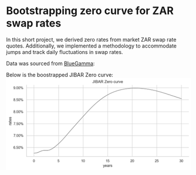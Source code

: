 # Bootstrapping zero curve for ZAR swap rates
In this short project, we derived zero rates from market ZAR swap rate quotes. Additionally, we implemented a methodology to accommodate jumps and track daily fluctuations in swap rates.

Data was sourced from [BlueGamma](https://www.bluegamma.io/swap-rates/zar-swap-rates):

Below is the boostrapped JIBAR Zero curve:
![Jibar zero curve](JIBAR_Zero_Curve.png)

